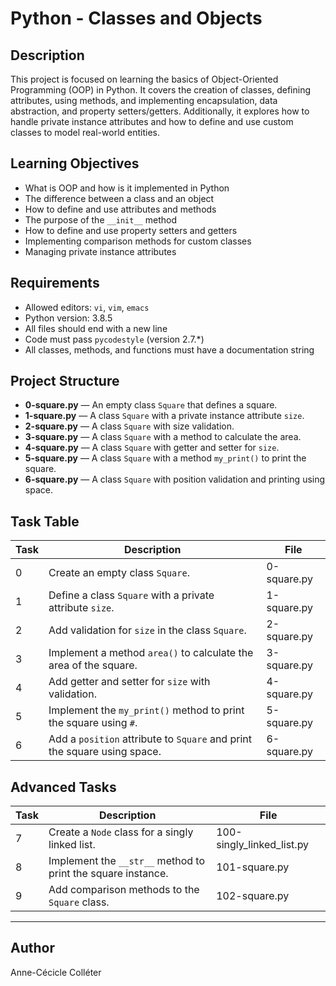 # Python - Classes and Objects

## Description

This project is focused on learning the basics of Object-Oriented Programming (OOP) in Python. It covers the creation of classes, defining attributes, using methods, and implementing encapsulation, data abstraction, and property setters/getters. Additionally, it explores how to handle private instance attributes and how to define and use custom classes to model real-world entities.

## Learning Objectives

- What is OOP and how is it implemented in Python
- The difference between a class and an object
- How to define and use attributes and methods
- The purpose of the `__init__` method
- How to define and use property setters and getters
- Implementing comparison methods for custom classes
- Managing private instance attributes

## Requirements

- Allowed editors: `vi`, `vim`, `emacs`
- Python version: 3.8.5
- All files should end with a new line
- Code must pass `pycodestyle` (version 2.7.*)
- All classes, methods, and functions must have a documentation string

## Project Structure

- **0-square.py** — An empty class `Square` that defines a square.
- **1-square.py** — A class `Square` with a private instance attribute `size`.
- **2-square.py** — A class `Square` with size validation.
- **3-square.py** — A class `Square` with a method to calculate the area.
- **4-square.py** — A class `Square` with getter and setter for `size`.
- **5-square.py** — A class `Square` with a method `my_print()` to print the square.
- **6-square.py** — A class `Square` with position validation and printing using space.

## Task Table

| Task | Description | File |
|------|-------------|------|
| 0    | Create an empty class `Square`. | 0-square.py |
| 1    | Define a class `Square` with a private attribute `size`. | 1-square.py |
| 2    | Add validation for `size` in the class `Square`. | 2-square.py |
| 3    | Implement a method `area()` to calculate the area of the square. | 3-square.py |
| 4    | Add getter and setter for `size` with validation. | 4-square.py |
| 5    | Implement the `my_print()` method to print the square using `#`. | 5-square.py |
| 6    | Add a `position` attribute to `Square` and print the square using space. | 6-square.py |

## Advanced Tasks

| Task | Description | File |
|------|-------------|------|
| 7    | Create a `Node` class for a singly linked list. | 100-singly_linked_list.py |
| 8    | Implement the `__str__` method to print the square instance. | 101-square.py |
| 9    | Add comparison methods to the `Square` class. | 102-square.py |

---

## Author

Anne-Cécicle Colléter

